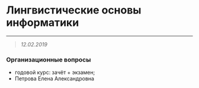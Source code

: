 # Лингвистические основы информатики

***

> *12.02.2019* 

### Организационные вопросы

* годовой курс: зачёт + экзамен;
* Петрова Елена Александровна


